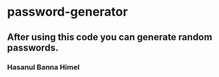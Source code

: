 # password-generator
## After using this code you can generate random passwords.
### Hasanul Banna Himel
